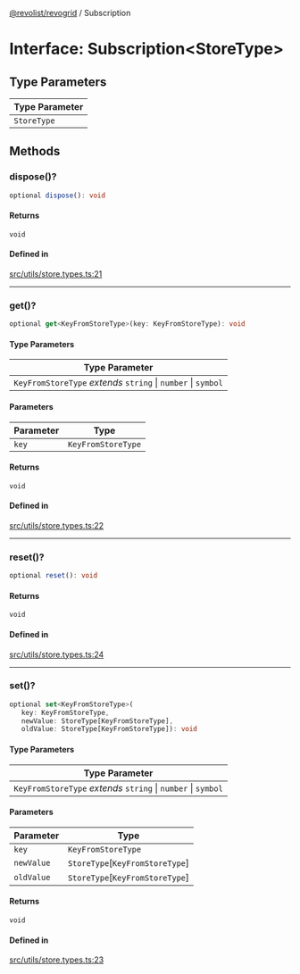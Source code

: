 [@revolist/revogrid](README.md) / Subscription

# Interface: Subscription\<StoreType\>

## Type Parameters

| Type Parameter |
| ------ |
| `StoreType` |

## Methods

### dispose()?

```ts
optional dispose(): void
```

#### Returns

`void`

#### Defined in

[src/utils/store.types.ts:21](https://github.com/revolist/revogrid/blob/15bed16e98b0807fadb0bfdae87d4c121f88e09e/src/utils/store.types.ts#L21)

***

### get()?

```ts
optional get<KeyFromStoreType>(key: KeyFromStoreType): void
```

#### Type Parameters

| Type Parameter |
| ------ |
| `KeyFromStoreType` *extends* `string` \| `number` \| `symbol` |

#### Parameters

| Parameter | Type |
| ------ | ------ |
| `key` | `KeyFromStoreType` |

#### Returns

`void`

#### Defined in

[src/utils/store.types.ts:22](https://github.com/revolist/revogrid/blob/15bed16e98b0807fadb0bfdae87d4c121f88e09e/src/utils/store.types.ts#L22)

***

### reset()?

```ts
optional reset(): void
```

#### Returns

`void`

#### Defined in

[src/utils/store.types.ts:24](https://github.com/revolist/revogrid/blob/15bed16e98b0807fadb0bfdae87d4c121f88e09e/src/utils/store.types.ts#L24)

***

### set()?

```ts
optional set<KeyFromStoreType>(
   key: KeyFromStoreType, 
   newValue: StoreType[KeyFromStoreType], 
   oldValue: StoreType[KeyFromStoreType]): void
```

#### Type Parameters

| Type Parameter |
| ------ |
| `KeyFromStoreType` *extends* `string` \| `number` \| `symbol` |

#### Parameters

| Parameter | Type |
| ------ | ------ |
| `key` | `KeyFromStoreType` |
| `newValue` | `StoreType`\[`KeyFromStoreType`\] |
| `oldValue` | `StoreType`\[`KeyFromStoreType`\] |

#### Returns

`void`

#### Defined in

[src/utils/store.types.ts:23](https://github.com/revolist/revogrid/blob/15bed16e98b0807fadb0bfdae87d4c121f88e09e/src/utils/store.types.ts#L23)
